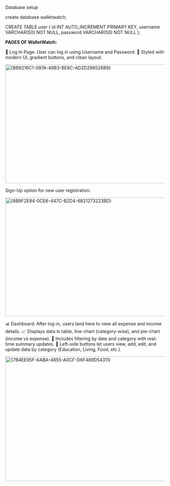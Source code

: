 Database setup

create database walletwatch;

CREATE TABLE user (
    id INT AUTO_INCREMENT PRIMARY KEY,
    username VARCHAR(50) NOT NULL,
    password VARCHAR(50) NOT NULL
);


**PAGES OF WalletWatch:**

🧾 Log In Page: User can log in using Username and Password.
🎨 Styled with modern UI, gradient buttons, and clean layout.

<img width="749" height="375" alt="{BB9216C1-097A-49B3-BE8C-AD2D296526B9}" src="https://github.com/user-attachments/assets/97b8d831-c124-480f-b52a-f19a9318248d" />


 Sign-Up option for new user registration.

<img width="748" height="375" alt="{8B9F2E84-0CE6-447C-B2D4-6821273223BD}" src="https://github.com/user-attachments/assets/fdb4d89c-8b19-4863-96e6-75c678ee15e8" />

📊 Dashboard: After log-in, users land here to view all expense and income details.
📈 Displays data in table, line-chart (category-wise), and pie-chart (income vs expense).
🔄 Includes filtering by date and category with real-time summary updates.
🔘 Left-side buttons let users view, add, edit, and update data by category (Education, Living, Food, etc.).

<img width="751" height="393" alt="{7B4EE95F-AABA-4855-A0CF-D6F489D54311}" src="https://github.com/user-attachments/assets/7d420cc4-5d35-4f1f-8df0-eb2644bb606e" />





